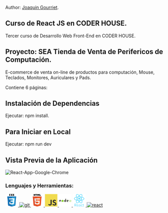 Author: [Joaquin Gourriet](https://github.com/jgourriet).

## Curso de React JS en CODER HOUSE.

Tercer curso de Desarrollo Web Front-End en CODER HOUSE.

## Proyecto: SEA Tienda de Venta de Perifericos de Computación.

E-commerce de venta on-line de productos para computación, Mouse, Teclados, Monitores, Auriculares y Pads.

Contiene 6 páginas:


## Instalación de Dependencias

Ejecutar: npm install.


## Para Iniciar en Local

Ejecutar: npm run dev


## Vista Previa de la Aplicación


![React-App-Google-Chrome](https://res.cloudinary.com/dvpasesj3/image/upload/v1691279012/Captura_de_pantalla_2023-08-05_204226_g7a7gx.png)

<h3 align="left">Lenguajes y Herramientas:</h3>
<p align="left"> <a href="https://www.w3schools.com/css/" target="_blank" rel="noreferrer"> <img src="https://raw.githubusercontent.com/devicons/devicon/master/icons/css3/css3-original-wordmark.svg" alt="css3" width="40" height="40"/> </a> <a href="https://git-scm.com/" target="_blank" rel="noreferrer"> <img src="https://www.vectorlogo.zone/logos/git-scm/git-scm-icon.svg" alt="git" width="40" height="40"/> </a> <a href="https://www.w3.org/html/" target="_blank" rel="noreferrer"> <img src="https://raw.githubusercontent.com/devicons/devicon/master/icons/html5/html5-original-wordmark.svg" alt="html5" width="40" height="40"/> </a> <a href="https://developer.mozilla.org/en-US/docs/Web/JavaScript" target="_blank" rel="noreferrer"> <img src="https://raw.githubusercontent.com/devicons/devicon/master/icons/javascript/javascript-original.svg" alt="javascript" width="40" height="40"/> </a>   <a href="https://nodejs.org" target="_blank" rel="noreferrer"> <img src="https://raw.githubusercontent.com/devicons/devicon/master/icons/nodejs/nodejs-original-wordmark.svg" alt="nodejs" width="40" height="40"/> </a> <a href="https://reactjs.org/" target="_blank" rel="noreferrer"> <img src="https://raw.githubusercontent.com/devicons/devicon/master/icons/react/react-original-wordmark.svg" alt="react" width="40" height="40"/> </a> <a href="https://mui.com/" target="_blank" rel="noreferrer"> <img src="https://mui.com/static/logo.png" alt="react" width="40" height="40"/> </a> </p>
